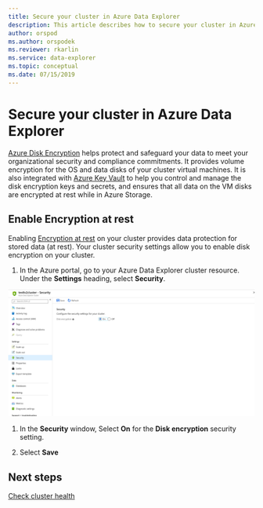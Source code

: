 ```yaml
---
title: Secure your cluster in Azure Data Explorer
description: This article describes how to secure your cluster in Azure Data Explorer within the Azure portal.
author: orspod
ms.author: orspodek
ms.reviewer: rkarlin
ms.service: data-explorer
ms.topic: conceptual
ms.date: 07/15/2019
---
```


# Secure your cluster in Azure Data Explorer

[Azure Disk Encryption](/azure/security/azure-security-disk-encryption-overview) helps protect and safeguard your data to meet your organizational security and compliance commitments. It provides volume encryption for the OS and data disks of your cluster virtual machines. It is also integrated with [Azure Key Vault](/azure/key-vault/) to help you control and manage the disk encryption keys and secrets, and ensures that all data on the VM disks are encrypted at rest while in Azure Storage. 
  
## Enable Encryption at rest
  
Enabling [Encryption at rest](/azure/security/azure-security-encryption-atrest) on your cluster provides data protection for stored data (at rest). Your cluster security settings allow you to enable disk encryption on your cluster.

1. In the Azure portal, go to your Azure Data Explorer cluster resource. Under the **Settings** heading, select **Security**. 

![Turn on encryption at rest](media/manage-cluster-security/security-encryption-at-rest.png)

1. In the **Security** window, Select **On** for the **Disk encryption** security setting. 

1. Select **Save**

## Next steps

[Check cluster health](/azure/data-explorer/check-cluster-health)
